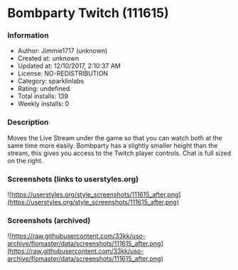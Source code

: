 # Bombparty Twitch (111615)

### Information
- Author: Jimmie1717 (unknown)
- Created at: unknown
- Updated at: 12/10/2017, 2:10:37 AM
- License: NO-REDISTRIBUTION
- Category: sparklinlabs
- Rating: undefined
- Total installs: 139
- Weekly installs: 0


### Description
Moves the Live Stream under the game so that you can watch both at the same time more easily. Bombparty has a slightly smaller height than the stream, this gives you access to the Twitch player controls. Chat is full sized on the right.


### Screenshots (links to userstyles.org)
![https://userstyles.org/style_screenshots/111615_after.png](https://userstyles.org/style_screenshots/111615_after.png)


### Screenshots (archived)
![https://raw.githubusercontent.com/33kk/uso-archive/flomaster/data/screenshots/111615_after.png](https://raw.githubusercontent.com/33kk/uso-archive/flomaster/data/screenshots/111615_after.png)
